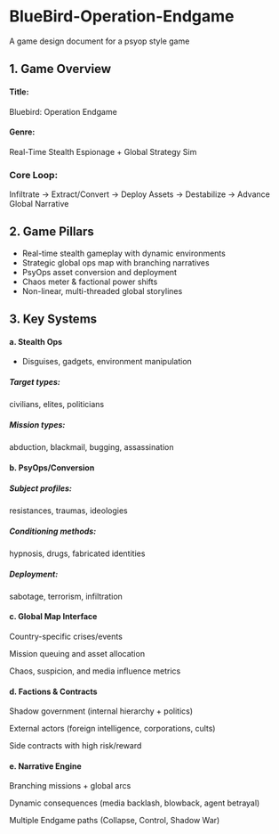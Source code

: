 # BlueBird-Operation-Endgame
A game design document for a psyop style game

## 1. Game Overview
#### Title: 
Bluebird: Operation Endgame

#### Genre: 
Real-Time Stealth Espionage + Global Strategy Sim

### Core Loop:
Infiltrate → Extract/Convert → Deploy Assets → Destabilize → Advance Global Narrative

## 2. Game Pillars
 - Real-time stealth gameplay with dynamic environments
 - Strategic global ops map with branching narratives
 - PsyOps asset conversion and deployment
 - Chaos meter & factional power shifts
 - Non-linear, multi-threaded global storylines

## 3. Key Systems
#### a. Stealth Ops
 - Disguises, gadgets, environment manipulation

##### Target types: 
civilians, elites, politicians

##### Mission types: 
abduction, blackmail, bugging, assassination

#### b. PsyOps/Conversion
##### Subject profiles: 
resistances, traumas, ideologies

##### Conditioning methods: 
hypnosis, drugs, fabricated identities

##### Deployment: 
sabotage, terrorism, infiltration

#### c. Global Map Interface
Country-specific crises/events

Mission queuing and asset allocation

Chaos, suspicion, and media influence metrics

#### d. Factions & Contracts
Shadow government (internal hierarchy + politics)

External actors (foreign intelligence, corporations, cults)

Side contracts with high risk/reward

#### e. Narrative Engine
Branching missions + global arcs

Dynamic consequences (media backlash, blowback, agent betrayal)

Multiple Endgame paths (Collapse, Control, Shadow War)

